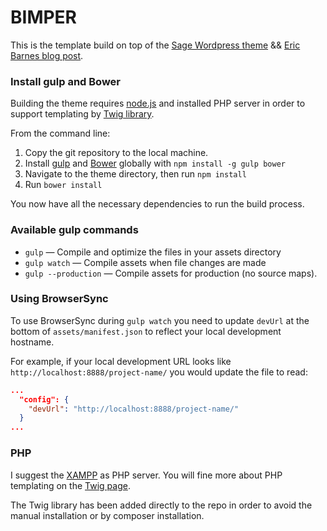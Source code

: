 # BIMPER

This is the template build on top of the [Sage Wordpress theme](https://github.com/roots/sage) &&
[Eric Barnes blog post](http://ericlbarnes.com/setting-gulp-bower-bootstrap-sass-fontawesome/).

### Install gulp and Bower

Building the theme requires [node.js](http://nodejs.org/download/) and installed PHP server
in order to support templating by [Twig library](http://twig.sensiolabs.org/doc/api.html).

From the command line:

1. Copy the git repository to the local machine.
2. Install [gulp](http://gulpjs.com) and [Bower](http://bower.io/) globally with `npm install -g gulp bower`
3. Navigate to the theme directory, then run `npm install`
4. Run `bower install`

You now have all the necessary dependencies to run the build process.

### Available gulp commands

* `gulp` — Compile and optimize the files in your assets directory
* `gulp watch` — Compile assets when file changes are made
* `gulp --production` — Compile assets for production (no source maps).

### Using BrowserSync

To use BrowserSync during `gulp watch` you need to update `devUrl` at the bottom of `assets/manifest.json`
to reflect your local development hostname.

For example, if your local development URL looks like `http://localhost:8888/project-name/` you would update the file to read:
```json
...
  "config": {
    "devUrl": "http://localhost:8888/project-name/"
  }
...
```

### PHP

I suggest the [XAMPP](https://www.apachefriends.org/) as PHP server. You will fine more about PHP templating
on the [Twig page](http://twig.sensiolabs.org/doc/api.html).

The Twig library has been added directly to the repo in order to avoid the manual installation or by composer installation.
